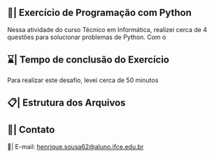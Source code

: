 ## 📑| Exercício de Programação com Python

  Nessa atividade do curso Técnico em Informática, realizei cerca de 4 questões para solucionar problemas de Python. Com o
 
## ⌛| Tempo de conclusão do Exercício

  Para realizar este desafio, levei cerca de 50 minutos  
  
## 📋| Estrutura dos Arquivos 
    
            
## 📱| Contato   
     
  📩| E-mail:   henrique.sousa62@aluno.ifce.edu.br     
 
